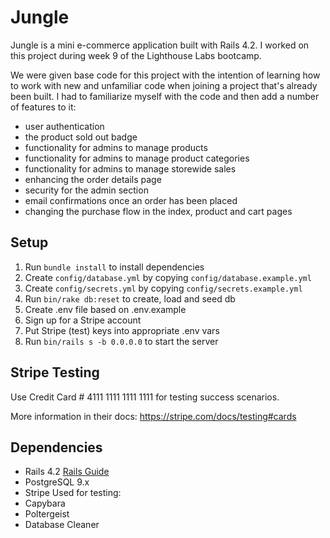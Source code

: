 # Jungle

Jungle is a mini e-commerce application built with Rails 4.2. I worked on this project during week 9 of the Lighthouse Labs bootcamp. 

We were given base code for this project with the intention of learning how to work with new and unfamiliar code when joining a project that's already been built. I had to familiarize myself with the code and then add a number of features to it: 
 - user authentication
 - the product sold out badge
 - functionality for admins to manage products
 - functionality for admins to manage product categories
 - functionality for admins to manage storewide sales
 - enhancing the order details page
 - security for the admin section
 - email confirmations once an order has been placed
 - changing the purchase flow in the index, product and cart pages

## Setup

1. Run `bundle install` to install dependencies
2. Create `config/database.yml` by copying `config/database.example.yml`
3. Create `config/secrets.yml` by copying `config/secrets.example.yml`
4. Run `bin/rake db:reset` to create, load and seed db
5. Create .env file based on .env.example
6. Sign up for a Stripe account
7. Put Stripe (test) keys into appropriate .env vars
8. Run `bin/rails s -b 0.0.0.0` to start the server

## Stripe Testing

Use Credit Card # 4111 1111 1111 1111 for testing success scenarios.

More information in their docs: <https://stripe.com/docs/testing#cards>

## Dependencies

* Rails 4.2 [Rails Guide](http://guides.rubyonrails.org/v4.2/)
* PostgreSQL 9.x
* Stripe
Used for testing: 
* Capybara
* Poltergeist
* Database Cleaner
